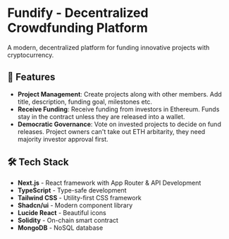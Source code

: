 # Fundify - Decentralized Crowdfunding Platform

A modern, decentralized platform for funding innovative projects with cryptocurrency.

## 🚀 Features

- **Project Management**: Create projects along with other members. Add title, description, funding goal, milestones etc.
- **Receive Funding**: Receive funding from investors in Ethereum. Funds stay in the contract unless they are released into a wallet.
- **Democratic Governance**: Vote on invested projects to decide on fund releases. Project owners can't take out ETH arbitarity, they need majority investor approval first.

## 🛠️ Tech Stack
- **Next.js** - React framework with App Router & API Development
- **TypeScript** - Type-safe development
- **Tailwind CSS** - Utility-first CSS framework
- **Shadcn/ui** - Modern component library
- **Lucide React** - Beautiful icons
- **Solidity** - On-chain smart contract
- **MongoDB** - NoSQL database
